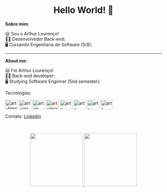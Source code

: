 <h1 align=center> Hello World! 👋 </h1> 
 
  **Sobre mim**:<br>

  😃 Sou o Arthur Lourenço!<br>
  👩‍💻 Desenvolvedor Back-end;<br>
  🖥️ Cursando Engenharia de Software (5/8);<br>

------------

**About me:**<br>

  😃 I'm Arthur Lourenço!<br>
  👩‍💻 Back-end developer;<br>
  🖥️ Studying Software Enginner (5nd semester);<br>
  
  
  Tecnologias:
  
  <p style="display": inline_block">
   <img align="center" alt="art-html" height="30" width="40" src="https://cdn.jsdelivr.net/gh/devicons/devicon@latest/icons/html5/html5-original-wordmark.svg" />
   <img align="center" alt="art-css" height="30" width="40" src="https://cdn.jsdelivr.net/gh/devicons/devicon@latest/icons/css3/css3-original-wordmark.svg" />
   <img align="center" alt="art-js" height="30" width="40" src="https://cdn.jsdelivr.net/gh/devicons/devicon@latest/icons/javascript/javascript-original.svg" /> 
   <img align="center" alt="art-java" height="30" width="40" src="https://cdn.jsdelivr.net/gh/devicons/devicon@latest/icons/java/java-original-wordmark.svg"/>
   <img align="center" alt="art-mysql" height="30" width="40" src="https://cdn.jsdelivr.net/gh/devicons/devicon@latest/icons/mysql/mysql-original.svg" />
   <img align="center" alt="art-mongodb" height="30" width="40" src="https://cdn.jsdelivr.net/gh/devicons/devicon@latest/icons/mongodb/mongodb-original.svg" />
   <img align="center" alt="art-spring" height="30" width="40" src="https://cdn.jsdelivr.net/gh/devicons/devicon@latest/icons/spring/spring-original.svg" />
   <img align="center" alt="art-hibernate" height="30" width="40" src="https://cdn.jsdelivr.net/gh/devicons/devicon@latest/icons/hibernate/hibernate-original.svg" />
      
      
      
  </p>
  
  Contato:
  <a href="https://www.linkedin.com/in/louren2712"> Linkedin </a><br>
  
##

<br>
<div align="center">
  <div align="center">
    <a href="https://github.com/lourez">
    <img decoding="async" loading="lazy" height="170em" src="https://github-readme-stats-74zg.vercel.app/api?username=lourez&show_icons=true&theme=tokyonight&include_all_commits=true&count_private=true"/>
    <img height="170em" src="https://github-readme-stats-74zg.vercel.app/api/top-langs/?username=lourez&layout=compact&langs_count=10&theme=tokyonight"/>
  </div>
